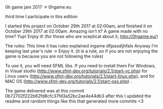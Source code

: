0h game jam 2017  -> 0hgame.eu

third time I participate in this edition 

I started this project on October 29th 2017 at 02:00am, and finished it on October 29th 2017 at 02:00am. Amazing isn't it? A game made with no time? Yup! Enjoy it! (for those who are sceptical about it, http://0hgame.eu/)

The rules:
This time it has rules explained ingame dfjpasdijhfals
Anyway I'm keeping last year's rule -> Enjoy it. (it is a rule, so if you are not enjoying the game is because you are not following the rules)

To use it, you will need SFML libs. If you need to install them For Windows, in Visual studio (http://www.sfml-dev.org/tutorials/2.1/start-vc.php) for Linux users (http://www.sfml-dev.org/tutorials/2.1/start-linux.php), and for MAC OS (http://www.sfml-dev.org/tutorials/2.1/start-osx.php) .



The game delivered was at this commit 0b72702f222b62fd8cfc37fd3a52bc2ae4e44db3
after this I updated the readme and random things like this that generated more commits <3
